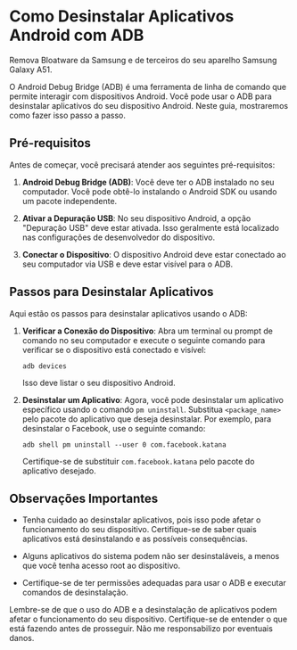 # Como Desinstalar Aplicativos Android com ADB

Remova Bloatware da Samsung e de terceiros do seu aparelho Samsung Galaxy A51.

O Android Debug Bridge (ADB) é uma ferramenta de linha de comando que permite interagir com dispositivos Android. Você pode usar o ADB para desinstalar aplicativos do seu dispositivo Android. Neste guia, mostraremos como fazer isso passo a passo.

## Pré-requisitos

Antes de começar, você precisará atender aos seguintes pré-requisitos:

1. **Android Debug Bridge (ADB)**: Você deve ter o ADB instalado no seu computador. Você pode obtê-lo instalando o Android SDK ou usando um pacote independente.

2. **Ativar a Depuração USB**: No seu dispositivo Android, a opção "Depuração USB" deve estar ativada. Isso geralmente está localizado nas configurações de desenvolvedor do dispositivo.

3. **Conectar o Dispositivo**: O dispositivo Android deve estar conectado ao seu computador via USB e deve estar visível para o ADB.

## Passos para Desinstalar Aplicativos

Aqui estão os passos para desinstalar aplicativos usando o ADB:

1. **Verificar a Conexão do Dispositivo**: Abra um terminal ou prompt de comando no seu computador e execute o seguinte comando para verificar se o dispositivo está conectado e visível:

    ```shell
    adb devices
    ```

    Isso deve listar o seu dispositivo Android.

2. **Desinstalar um Aplicativo**: Agora, você pode desinstalar um aplicativo específico usando o comando `pm uninstall`. Substitua `<package_name>` pelo pacote do aplicativo que deseja desinstalar. Por exemplo, para desinstalar o Facebook, use o seguinte comando:

    ```shell
    adb shell pm uninstall --user 0 com.facebook.katana
    ```

    Certifique-se de substituir `com.facebook.katana` pelo pacote do aplicativo desejado.

## Observações Importantes

- Tenha cuidado ao desinstalar aplicativos, pois isso pode afetar o funcionamento do seu dispositivo. Certifique-se de saber quais aplicativos está desinstalando e as possíveis consequências.

- Alguns aplicativos do sistema podem não ser desinstaláveis, a menos que você tenha acesso root ao dispositivo.

- Certifique-se de ter permissões adequadas para usar o ADB e executar comandos de desinstalação.

Lembre-se de que o uso do ADB e a desinstalação de aplicativos podem afetar o funcionamento do seu dispositivo. Certifique-se de entender o que está fazendo antes de prosseguir. Não me responsabilizo por eventuais danos.
